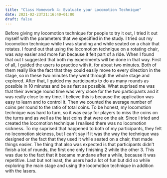 ```yaml
---
title: "Class Homework 4: Evaluate your Locomotion Technique"
date: 2021-02-23T21:16:40+01:00
draft: false
---
```


Before giving my locomotion technique for people to try it out, I tried it out myself with the parameters that we specified in the study. I tried out my locomotion technique while I was standing and while seated on a chair that rotates.
I found out that using the locomotion technique on a rotating chair, was way easier and more fun because it felt part of a ride. When I found that out I suggested that both my experiments will be done in that way.
First of all, I guided the users to practice with it, for about two minutes. Both of them really like the fact that they could easily move to every direction in the stage, so in these two minutes they went through the whole stage and explored.
After that, I guided my participants to do as many rounds as possible in 10 minutes and be as fast as possible. What suprised me was that their average round time was very close for the two participants and it was really close to my time. I believe this is because the application was easy to learn and to control it.
Then we counted the average number of coins per round to the ratio of total coins. To be honest, my locomotion technique was hard to turn, so it was easy for players to miss the coins on the turns and as well as the last coins that were on the air. Since I tried and created the locomotion technique I realised there was no locomotion sickness.
To my suprised that happened to both of my participants, they felt no locomotion sickness, but I can't say if it was the way the technique was designed or the fact that they used it while seated on a chair, that made things easier.
The thing that also was expected is that participants didn't finish a lot of rounds, the first one only finishing 2 while the other 3. This was due to the fact that it became mundane after a while, because it was repetitive. Last but not least, the users had a lot of fun but did so while exploring the main stage and using the locomotion technique in addition with the lasers.